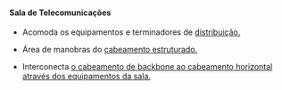 #### Sala de Telecomunicações

- Acomoda os equipamentos e terminadores de <u>distribuição.</u>

- Área de manobras do <u>cabeamento estruturado.</u>

- Interconecta <u>o cabeamento de backbone ao cabeamento horizontal através dos equipamentos da sala.</u>